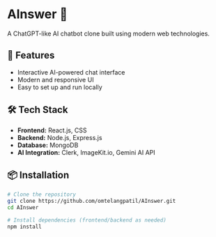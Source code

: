 # AInswer 🤖

A ChatGPT-like AI chatbot clone built using modern web technologies.

## 🚀 Features

- Interactive AI-powered chat interface
- Modern and responsive UI
- Easy to set up and run locally

## 🛠️ Tech Stack

- **Frontend:** React.js, CSS
- **Backend:** Node.js, Express.js
- **Database:** MongoDB 
- **AI Integration:** Clerk, ImageKit.io, Gemini AI API

## 📦 Installation

```bash
# Clone the repository
git clone https://github.com/omtelangpatil/AInswer.git
cd AInswer

# Install dependencies (frontend/backend as needed)
npm install
